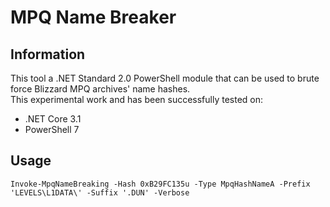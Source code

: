 # MPQ Name Breaker
## Information

This tool a .NET Standard 2.0 PowerShell module that can be used to brute force Blizzard MPQ archives' name hashes.  
This experimental work and has been successfully tested on:
- .NET Core 3.1
- PowerShell 7

## Usage

```pwsh
Invoke-MpqNameBreaking -Hash 0xB29FC135u -Type MpqHashNameA -Prefix 'LEVELS\L1DATA\' -Suffix '.DUN' -Verbose
```
